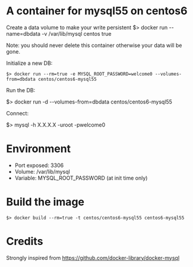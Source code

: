 A container for mysql55 on centos6
==================================

Create a data volume to make your write persistent
   $> docker run --name=dbdata -v /var/lib/mysql centos true

Note: you should never delete this container otherwise your data will be gone.

Initialize a new DB:

    $> docker run --rm=true -e MYSQL_ROOT_PASSWORD=welcome0 --volumes-from=dbdata centos/centos6-mysql55

Run the DB:

   $> docker run -d --volumes-from=dbdata centos/centos6-mysql55

Connect:

   $> mysql -h X.X.X.X -uroot -pwelcome0

Environment
===========

* Port exposed: 3306
* Volume: /var/lib/mysql
* Variable: MYSQL_ROOT_PASSWORD (at init time only)

Build the image
===============

    $> docker build --rm=true -t centos/centos6-mysql55 centos6-mysql55

Credits
=======

Strongly inspired from https://github.com/docker-library/docker-mysql
